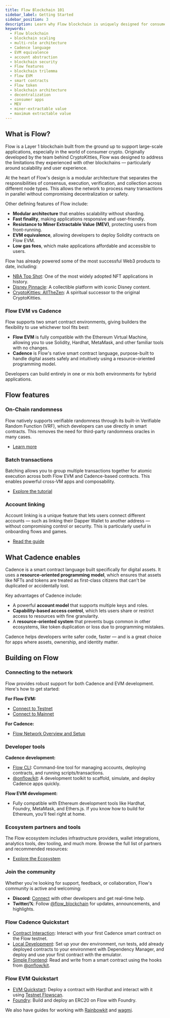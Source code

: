 ```yaml
---
title: Flow Blockchain 101
sidebar_label: Getting Started
sidebar_position: 3
description: Learn why Flow blockchain is uniquely designed for consumer-scale decentralized applications. Understand Flow's multi-role architecture, native account abstraction, and EVM equivalence.
keywords:
  - Flow blockchain
  - blockchain scaling
  - multi-role architecture
  - Cadence language
  - EVM equivalence
  - account abstraction
  - blockchain security
  - Flow features
  - blockchain trilemma
  - Flow EVM
  - smart contracts
  - Flow token
  - blockchain architecture
  - decentralization
  - consumer apps
  - MEV
  - miner-extractable value
  - maximum extractable value
---
```


## What is Flow?

Flow is a Layer 1 blockchain built from the ground up to support large-scale applications, especially in the world of consumer crypto. Originally developed by the team behind CryptoKitties, Flow was designed to address the limitations they experienced with other blockchains — particularly around scalability and user experience.

At the heart of Flow's design is a modular architecture that separates the responsibilities of consensus, execution, verification, and collection across different node types. This allows the network to process many transactions in parallel without compromising decentralization or safety.

Other defining features of Flow include:

- **Modular architecture** that enables scalability without sharding.
- **Fast finality**, making applications responsive and user-friendly.
- **Resistance to Miner Extractable Value (MEV)**, protecting users from front-running.
- **EVM equivalence**, allowing developers to deploy Solidity contracts on Flow EVM.
- **Low gas fees**, which make applications affordable and accessible to users.

Flow has already powered some of the most successful Web3 products to date, including:

- [NBA Top Shot]: One of the most widely adopted NFT applications in history.
- [Disney Pinnacle]: A collectible platform with iconic Disney content.
- [CryptoKitties: AllTheZen]: A spiritual successor to the original CryptoKitties.

### Flow EVM vs Cadence

Flow supports two smart contract environments, giving builders the flexibility to use whichever tool fits best:

- **Flow EVM** is fully compatible with the Ethereum Virtual Machine, allowing you to use Solidity, Hardhat, MetaMask, and other familiar tools with no changes.
- **Cadence** is Flow's native smart contract language, purpose-built to handle digital assets safely and intuitively using a resource-oriented programming model.

Developers can build entirely in one or mix both environments for hybrid applications.

## Flow features

### On-Chain randomness

Flow natively supports verifiable randomness through its built-in Verifiable Random Function (VRF), which developers can use directly in smart contracts. This removes the need for third-party randomness oracles in many cases.

- [Learn more]

### Batch transactions

Batching allows you to group multiple transactions together for atomic execution across both Flow EVM and Cadence-based contracts. This enables powerful cross-VM apps and composability.

- [Explore the tutorial]

### Account linking

Account linking is a unique feature that lets users connect different accounts — such as linking their Dapper Wallet to another address — without compromising control or security. This is particularly useful in onboarding flows and games.

- [Read the guide]

## What Cadence enables

Cadence is a smart contract language built specifically for digital assets. It uses a **resource-oriented programming model**, which ensures that assets like NFTs and tokens are treated as first-class citizens that can't be duplicated or accidentally lost.

Key advantages of Cadence include:

- A powerful **account model** that supports multiple keys and roles.
- **Capability-based access control**, which lets users share or restrict access to resources with fine granularity.
- A **resource-oriented system** that prevents bugs common in other ecosystems, like token duplication or loss due to programming mistakes.

Cadence helps developers write safer code, faster — and is a great choice for apps where assets, ownership, and identity matter.

## Building on Flow

### Connecting to the network

Flow provides robust support for both Cadence and EVM development. Here's how to get started:

**For Flow EVM:**

- [Connect to Testnet]
- [Connect to Mainnet]

**For Cadence:**

- [Flow Network Overview and Setup]

### Developer tools

**Cadence development:**

- [Flow CLI]: Command-line tool for managing accounts, deploying contracts, and running scripts/transactions.
- [@onflow/kit]: A development toolkit to scaffold, simulate, and deploy Cadence apps quickly.

**Flow EVM development:**

- Fully compatible with Ethereum development tools like Hardhat, Foundry, MetaMask, and Ethers.js. If you know how to build for Ethereum, you'll feel right at home.

### Ecosystem partners and tools

The Flow ecosystem includes infrastructure providers, wallet integrations, analytics tools, dev tooling, and much more. Browse the full list of partners and recommended resources:

- [Explore the Ecosystem]

### Join the community

Whether you're looking for support, feedback, or collaboration, Flow's community is active and welcoming:

- **Discord**: [Connect] with other developers and get real-time help.
- **Twitter/𝕏**: Follow [@flow_blockchain] for updates, announcements, and highlights.

### Flow Cadence Quickstart

- [Contract Interaction]: Interact with your first Cadence smart contract on the Flow testnet.
- [Local Development]: Set up your dev environment, run tests, add already deployed contracts to your environment with Dependency Manager, and deploy and use your first contract with the emulator.
- [Simple Frontend]: Read and write from a smart contract using the hooks from [@onflow/kit].

### Flow EVM Quickstart

- [EVM Quickstart]: Deploy a contract with Hardhat and interact with it using [Testnet Flowscan].
- [Foundry]: Build and deploy an ERC20 on Flow with Foundry.

We also have guides for working with [Rainbowkit] and [wagmi].

<!-- Relative links. Will not render on the page -->

[NBA Top Shot]: https://nbatopshot.com/
[Disney Pinnacle]: https://disneypinnacle.com/
[CryptoKitties: AllTheZen]: https://allthezen.cryptokitties.co/
[Learn more]: https://developers.flow.com/tutorials/native-vrf
[Explore the tutorial]: https://developers.flow.com/tutorials/cross-vm-apps/introduction
[Read the guide]: https://developers.flow.com/build/guides/account-linking-with-dapper
[Connect to Testnet]: https://developers.flow.com/networks/flow-networks/accessing-testnet
[Connect to Mainnet]: https://developers.flow.com/networks/flow-networks/accessing-mainnet
[Flow Network Overview and Setup]: https://developers.flow.com/networks/flow-networks
[Flow CLI]: https://developers.flow.com/tools/flow-cli
[@onflow/kit]: https://developers.flow.com/tools/kit
[Explore the Ecosystem]: https://developers.flow.com/ecosystem
[@flow_blockchain]: https://x.com/flow_blockchain
[Connect]: https://discord.com/invite/flow
[Contract Interaction]: ./contract-interaction.md
[Local Development]: ./flow-cli.md
[Simple Frontend]: ./fcl-quickstart.md
[EVM Quickstart]: ../../evm/quickstart.md
[Testnet Flowscan]: https://evm-testnet.flowscan.io/
[Foundry]: ../..//evm/guides/foundry.md
[Rainbowkit]: ../../evm/guides/rainbowkit.md
[wagmi]: ../../evm/guides/wagmi.md
